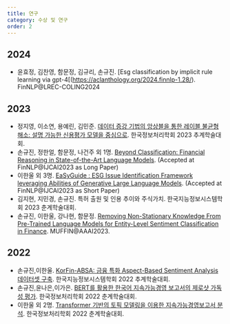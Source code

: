 ```yaml
---
title: 연구
category: 수상 및 연구
order: 2
---
```


## 2024
  - 윤효정, 김찬영, 함문정, 김규리, 손규진. [Esg classification by implicit rule learning via gpt-4[(https://aclanthology.org/2024.finnlp-1.28/). FinNLP@LREC-COLING2024
## 2023
  - 정지영, 이소연, 용예린, 김민준. [데이터 증강 기법의 앙상블을 통한 레이블 불균형 해소: 설명 가능한 신용평가 모델을 중심으로](https://drive.google.com/file/d/1nk3KuAZz87BcU2dkxiU0ElsYg7utIFIa/view?usp=sharing). 한국정보처리학회 2023 추계학술대회.
  - 손규진, 정한얼, 함문정, 나건주 외 1명. [Beyond Classification: Financial Reasoning in State-of-the-Art Language Models](https://arxiv.org/abs/2305.01505). (Accepted at FinNLP@IJCAI2023 as Long Paper)
  - 이한울 외 3명. [EaSyGuide : ESG Issue Identification Framework leveraging Abilities of Generative Large Language Models](https://arxiv.org/abs/2306.06662). (Accepted at FinNLP@IJCAI2023 as Short Paper)
  - 김지현, 지민경, 손규진. 특허 출원 및 인용 추이와 주식가치. 한국지능정보시스템학회 2023 춘계학술대회.
  - 손규진, 이한울, 강나현, 함문정. [Removing Non-Stationary Knowledge From Pre-Trained Language Models for Entity-Level Sentiment Classification in Finance](https://arxiv.org/abs/2301.03136). MUFFIN@AAAI2023.
    
## 2022
  - 손규진,이한울. [KorFin-ABSA: 금융 특화 Aspect-Based Sentiment Analysis 데이터셋 구축](https://kiiss.or.kr/conference/conf/sub03.html). 한국지능정보시스템학회 2022 추계학술대회.
  - 손규진,윤나은,이가은. [BERT를 활용한 한국어 지속가능경영 보고서의 제로샷 가독성 평가](https://doi.org/10.3745/PKIPS.y2022m05a.456). 한국정보처리학회 2022 춘계학술대회.
  - 이한울 외 2명. [Transformer 기반의 토픽 모델링을 이용한 지속가능경영보고서 분석](https://doi.org/10.3745/PKIPS.y2022m05a.464). 한국정보처리학회 2022 춘계학술대회.
